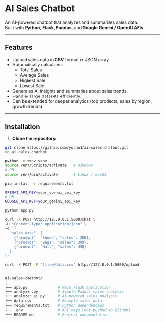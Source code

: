 # AI Sales Chatbot

An AI-powered chatbot that analyzes and summarizes sales data.  
Built with **Python**, **Flask**, **Pandas**, and **Google Gemini / OpenAI APIs**.

---

## Features

- Upload sales data in **CSV** format or JSON array.
- Automatically calculates:
  - Total Sales
  - Average Sales
  - Highest Sale
  - Lowest Sale
- Generates AI insights and summaries about sales trends.
- Handles large datasets efficiently.
- Can be extended for deeper analytics (top products, sales by region, growth trends).

---

## Installation

1. **Clone the repository:**

```bash
git clone https://github.com/yocho1/ai-sales-chatbot.git
cd ai-sales-chatbot

python -m venv venv
source venv/Scripts/activate   # Windows
# OR
source venv/bin/activate       # Linux / macOS

pip install -r requirements.txt

OPENAI_API_KEY=your_openai_api_key
# OR
GOOGLE_API_KEY=your_gemini_api_key

python app.py

curl -X POST http://127.0.0.1:5000/chat \
-H "Content-Type: application/json" \
-d '{
  "sales_data": [
    {"product": "Shoes", "sales": 200},
    {"product": "Bags", "sales": 300},
    {"product": "Hats", "sales": 450}
  ]
}'

curl -X POST -F "file=@data.csv" http://127.0.0.1:5000/upload


ai-sales-chatbot/
│
├── app.py              # Main Flask application
├── analyzer.py         # Simple Pandas sales analysis
├── analyzer_ai.py      # AI-powered sales analysis
├── data.csv            # Example sales data
├── requirements.txt    # Python dependencies
├── .env                # API keys (not pushed to GitHub)
└── README.md           # Project documentation
